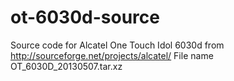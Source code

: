 ot-6030d-source
===============

Source code for Alcatel One Touch Idol 6030d from http://sourceforge.net/projects/alcatel/
File name OT_6030D_20130507.tar.xz

